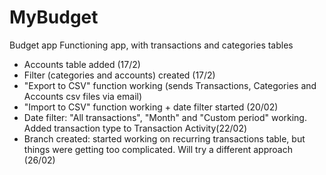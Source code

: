 # MyBudget
Budget app
Functioning app, with transactions and categories tables
- Accounts table added (17/2)
- Filter (categories and accounts) created (17/2)
- "Export to CSV" function working (sends Transactions, Categories and Accounts csv files via email)
- "Import to CSV" function working + date filter started (20/02)
- Date filter: "All transactions", "Month" and "Custom period" working. Added transaction type to Transaction Activity(22/02)
- Branch created: started working on recurring transactions table, but things were getting too complicated. Will try a different approach (26/02)